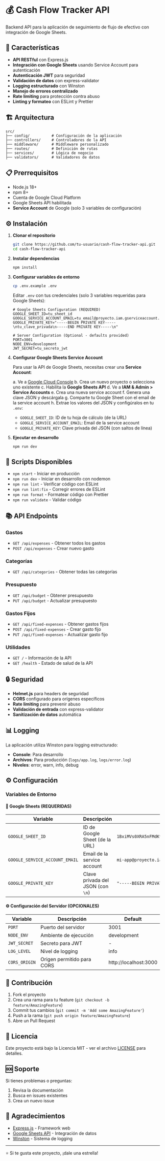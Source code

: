 ﻿# 💰 Cash Flow Tracker API

Backend API para la aplicación de seguimiento de flujo de efectivo con integración de Google Sheets.

## 🚀 Características

- **API RESTful** con Express.js
- **Integración con Google Sheets** usando Service Account para autenticación
- **Autenticación JWT** para seguridad
- **Validación de datos** con express-validator
- **Logging estructurado** con Winston
- **Manejo de errores centralizado**
- **Rate limiting** para protección contra abuso
- **Linting y formateo** con ESLint y Prettier

## 🏗️ Arquitectura

```
src/
├── config/          # Configuración de la aplicación
├── controllers/     # Controladores de la API
├── middleware/      # Middleware personalizado
├── routes/          # Definición de rutas
├── services/        # Lógica de negocio
├── validators/      # Validadores de datos
```

## 📋 Prerrequisitos

- Node.js 18+ 
- npm 8+
- Cuenta de Google Cloud Platform
- Google Sheets API habilitada
- **Service Account** de Google (solo 3 variables de configuración)

## ⚙️ Instalación

1. **Clonar el repositorio**
   ```bash
   git clone https://github.com/tu-usuario/cash-flow-tracker-api.git
   cd cash-flow-tracker-api
   ```

2. **Instalar dependencias**
   ```bash
   npm install
   ```

3. **Configurar variables de entorno**
   ```bash
   cp .env.example .env
   ```
   
   Editar `.env` con tus credenciales (solo 3 variables requeridas para Google Sheets):
   ```env
   # Google Sheets Configuration (REQUIRED)
   GOOGLE_SHEET_ID=tu_sheet_id
   GOOGLE_SERVICE_ACCOUNT_EMAIL=tu_email@proyecto.iam.gserviceaccount.com
   GOOGLE_PRIVATE_KEY="-----BEGIN PRIVATE KEY-----\ntu_clave_privada\n-----END PRIVATE KEY-----\n"
   
   # Server Configuration (Optional - defaults provided)
   PORT=3001
   NODE_ENV=development
   JWT_SECRET=tu_secreto_jwt
   ```

4. **Configurar Google Sheets Service Account**
   
   Para usar la API de Google Sheets, necesitas crear una **Service Account**:
   
   a. Ve a [Google Cloud Console](https://console.cloud.google.com/)
   b. Crea un nuevo proyecto o selecciona uno existente
   c. Habilita la **Google Sheets API**
   d. Ve a **IAM & Admin > Service Accounts**
   e. Crea una nueva service account
   f. Genera una clave JSON y descárgala
   g. Comparte tu Google Sheet con el email de la service account
   h. Extrae los valores del JSON y configúralos en tu `.env`:
      - `GOOGLE_SHEET_ID`: ID de tu hoja de cálculo (de la URL)
      - `GOOGLE_SERVICE_ACCOUNT_EMAIL`: Email de la service account
      - `GOOGLE_PRIVATE_KEY`: Clave privada del JSON (con saltos de línea)

5. **Ejecutar en desarrollo**
   ```bash
   npm run dev
   ```

## 🚀 Scripts Disponibles

- `npm start` - Iniciar en producción
- `npm run dev` - Iniciar en desarrollo con nodemon
- `npm run lint` - Verificar código con ESLint
- `npm run lint:fix` - Corregir errores de ESLint
- `npm run format` - Formatear código con Prettier
- `npm run validate` - Validar código

## 📚 API Endpoints

### Gastos
- `GET /api/expenses` - Obtener todos los gastos
- `POST /api/expenses` - Crear nuevo gasto

### Categorías
- `GET /api/categories` - Obtener todas las categorías

### Presupuesto
- `GET /api/budget` - Obtener presupuesto
- `PUT /api/budget` - Actualizar presupuesto

### Gastos Fijos
- `GET /api/fixed-expenses` - Obtener gastos fijos
- `POST /api/fixed-expenses` - Crear gasto fijo
- `PUT /api/fixed-expenses` - Actualizar gasto fijo

### Utilidades
- `GET /` - Información de la API
- `GET /health` - Estado de salud de la API

## 🔒 Seguridad

- **Helmet.js** para headers de seguridad
- **CORS** configurado para orígenes específicos
- **Rate limiting** para prevenir abuso
- **Validación de entrada** con express-validator
- **Sanitización de datos** automática


## 📊 Logging

La aplicación utiliza Winston para logging estructurado:

- **Console**: Para desarrollo
- **Archivos**: Para producción (`logs/app.log`, `logs/error.log`)
- **Niveles**: error, warn, info, debug

## ⚙️ Configuración

### Variables de Entorno

#### **🔑 Google Sheets (REQUERIDAS)**
| Variable | Descripción | Ejemplo |
|----------|-------------|---------|
| `GOOGLE_SHEET_ID` | ID de Google Sheet (de la URL) | `1BxiMVs0XRA5nFMdKvBdBZjgmUUqptlbs74OgvE2upms` |
| `GOOGLE_SERVICE_ACCOUNT_EMAIL` | Email de la service account | `mi-app@proyecto.iam.gserviceaccount.com` |
| `GOOGLE_PRIVATE_KEY` | Clave privada del JSON (con `\n`) | `"-----BEGIN PRIVATE KEY-----\n..."` |

#### **⚙️ Configuración del Servidor (OPCIONALES)**
| Variable | Descripción | Default |
|----------|-------------|---------|
| `PORT` | Puerto del servidor | 3001 |
| `NODE_ENV` | Ambiente de ejecución | development |
| `JWT_SECRET` | Secreto para JWT | - |
| `LOG_LEVEL` | Nivel de logging | info |
| `CORS_ORIGIN` | Origen permitido para CORS | http://localhost:3000 |

## 🤝 Contribución

1. Fork el proyecto
2. Crea una rama para tu feature (`git checkout -b feature/AmazingFeature`)
3. Commit tus cambios (`git commit -m 'Add some AmazingFeature'`)
4. Push a la rama (`git push origin feature/AmazingFeature`)
5. Abre un Pull Request

## 📝 Licencia

Este proyecto está bajo la Licencia MIT - ver el archivo [LICENSE](LICENSE) para detalles.

## 🆘 Soporte

Si tienes problemas o preguntas:

1. Revisa la documentación
2. Busca en issues existentes
3. Crea un nuevo issue

## 🙏 Agradecimientos

- [Express.js](https://expressjs.com/) - Framework web
- [Google Sheets API](https://developers.google.com/sheets/api) - Integración de datos
- [Winston](https://github.com/winstonjs/winston) - Sistema de logging

---

⭐ Si te gusta este proyecto, ¡dale una estrella!
